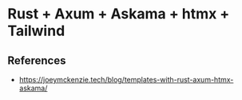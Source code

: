 # Rust + Axum + Askama + htmx + Tailwind

## References

- https://joeymckenzie.tech/blog/templates-with-rust-axum-htmx-askama/
